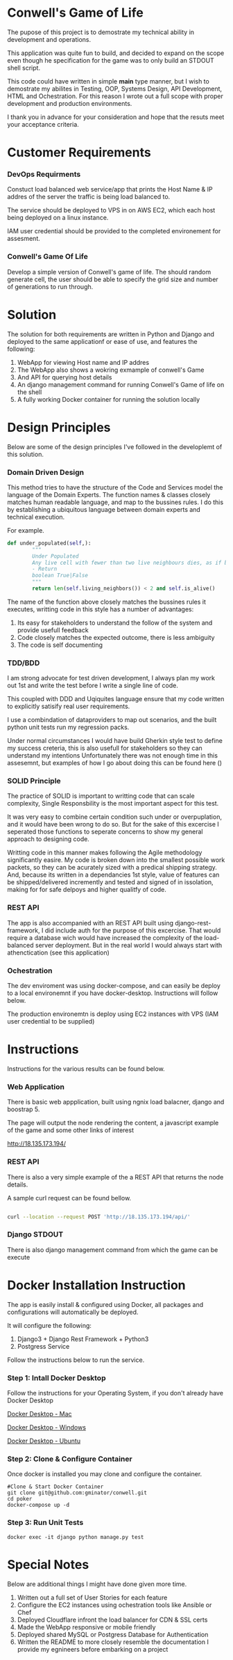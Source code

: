 # Conwell's Game of Life 
The pupose of this project is to demostrate my technical ability in development and operations. 

This application was quite fun to build, and decided to expand on the scope even though he specification for the game was to only build an STDOUT shell script.

This code could have written in simple __main__ type manner,  but I wish to demostrate my abilites in Testing, OOP, Systems Design, API Development, HTML and Ochestration. For this reason I wrote out a full scope with proper development and production environments. 

I thank you in advance for your consideration and hope that the resuts meet your acceptance criteria. 

# Customer Requirements 

### DevOps Requirments

Constuct load balanced web service/app that prints the Host Name & IP addres of the server the traffic is being load balanced to. 

The service should be deployed to VPS in on AWS EC2, which each host being deployed on a linux instance. 

IAM user credential should be provided to the completed environement for assesment. 

### Conwell's Game Of Life 

Develop a simple version of Conwell's game of life. The should random generate cell, the user should be able to specify the grid size and number of generations to run through. 

# Solution 

The solution for both requirements are written in Python and Django and deployed to the same applicationf or ease of use, and features the following:

1. WebApp for viewing Host name and IP addres
2. The WebApp also shows a wokring exmample of conwell's Game
3. And API for querying host details 
4. An django management command for running Conwell's Game of life on the shell
5. A fully working Docker container for running the solution locally 

# Design Principles 

Below are some of the design principles I've followed in the developlemt of this solution.

### Domain Driven Design 
This method tries to have the structure of the Code and Services model the language of the Domain Experts. The function names & classes closely matches human readable language, and map to the bussines rules. I do this by establishing a ubiquitous language between domain experts and technical execution. 

For example. 

```python
def under_populated(self,):
		"""
		Under Populated
		Any live cell with fewer than two live neighbours dies, as if by underpopulation.
		- Return
		boolean True|False
		"""
		return len(self.living_neighbors()) < 2 and self.is_alive()
```

The name of the function above closely matches the bussines rules it executes, writting code in this style has a number of advantages: 

1. Its easy for stakeholders to understand the follow of the system and provide usefull feedback
2. Code closely matches the expected outcome, there is less ambiguity 
3. The code is self documenting 

### TDD/BDD

I am strong advocate for test driven development, I always plan my work out 1st and write the test before I write a single line of code. 

This coupled with DDD and Uqiquites language ensure that my code written to explicitly satisify real user requirements. 

I use a combindation of dataproviders to map out scenarios, and the built python unit tests run my regression packs.

Under normal circumstances I would have build Gherkin style test to define my success creteria, this is also usefull for stakeholders so they can understand my intentions Unfortunately there was not enough time in this assesemnt, but examples of how I go about doing this can be found here ()

### SOLID Principle

The practice of SOLID is important to writting code that can scale complexity, Single Responsbility is the most important aspect for this test. 

It was very easy to combine certain condition such under or overpuplation, and it would have been wrong to do so. But for the sake of this excercise I seperated those functions to seperate concerns to show my general approach to designing code. 

Writting code in this manner makes following the Agile methodology significantly easire. My code is broken down into the smallest possible work packets, so they can be acurately sized with a predical shipping strategy. And, because its written in a dependancies 1st style, value of features can be shipped/delivered incremently and tested and signed of in issolation, making for for safe delpoys and higher qualitfy of code. 

### REST API 

The app is also accompanied with an REST API built using django-rest-framework, I did include auth for the purpose of this excercise. That would require a database wich would have increased the complexity of the load-balanced server deployment. But in the real world I would always start with athenctication (see this application) 

### Ochestration 

The dev enviroment was using docker-compose, and can easily be deploy to a local environemnt if you have docker-desktop. Instructions will follow below. 

The production environemtn is deploy using EC2 instances with VPS (IAM user credential to be supplied) 

# Instructions 

Instructions for the various results can be found below. 

### Web Application 
There is basic web appplication, built using ngnix load balacner, django and boostrap 5. 

The page will output the node rendering the content, a javascript example of the game and some other links of interest 

http://18.135.173.194/


### REST API 

There is also a very simple example of the a REST API that returns the node details. 

A sample curl request can be found bellow.

```bash

curl --location --request POST 'http://18.135.173.194/api/'

```

### Django STDOUT 

There is also django management command from which the game can be execute 

# Docker Installation Instruction 


The app is easily install & configured using Docker, all packages and configurations will automatically be deployed. 

It will configure the following: 
1. Django3 + Django Rest Framework + Python3
2. Postgress Service 

Follow the instructions below to run the service.

### Step 1: Intall Docker Desktop 

Follow the instructions for your Operating System, if you don't already have Docker Desktop

[Docker Desktop - Mac](https://docs.docker.com/desktop/install/mac-install/)

[Docker Desktop - Windows](https://docs.docker.com/desktop/install/windows/)

[Docker Desktop - Ubuntu](https://docs.docker.com/desktop/install/ubuntu/)


### Step 2: Clone & Configure Container 

Once docker is installed you may clone and configure the container.

```sh=
#Clone & Start Docker Container
git clone git@github.com:gminator/conwell.git
cd poker
docker-compose up -d
```

### Step 3: Run Unit Tests
```sh=
docker exec -it django python manage.py test
```


# Special Notes 

Below are additional things I might have done given more time. 

1. Written out a full set of User Stories for each feature
2. Configure the EC2 instances using ochestration tools like Ansible or Chef
3. Deployed Cloudflare infront the load balancer for CDN & SSL certs 
4. Made the WebApp responsive or mobile friendly 
5. Deployed shared MySQL or Postgress Database for Authentication 
6. Written the README to more closely resemble the documentation I provide my egnineers before embarking on a project









